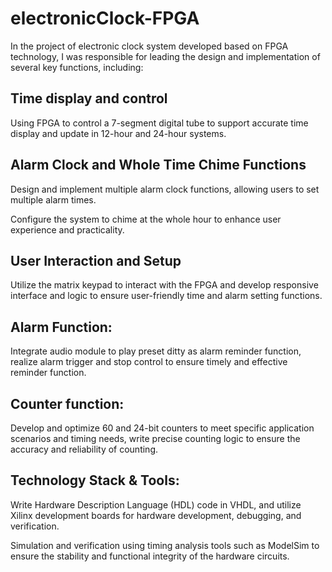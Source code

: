 # electronicClock-FPGA

In the project of electronic clock system developed based on FPGA technology, I was responsible for leading the design and implementation of several key functions, including:

## Time display and control

Using FPGA to control a 7-segment digital tube to support accurate time display and update in 12-hour and 24-hour systems.

## Alarm Clock and Whole Time Chime Functions

Design and implement multiple alarm clock functions, allowing users to set multiple alarm times.

Configure the system to chime at the whole hour to enhance user experience and practicality.

## User Interaction and Setup

Utilize the matrix keypad to interact with the FPGA and develop responsive interface and logic to ensure user-friendly time and alarm setting functions.

## Alarm Function:

Integrate audio module to play preset ditty as alarm reminder function, realize alarm trigger and stop control to ensure timely and effective reminder function.

## Counter function:

Develop and optimize 60 and 24-bit counters to meet specific application scenarios and timing needs, write precise counting logic to ensure the accuracy and reliability of counting.

## Technology Stack & Tools:

Write Hardware Description Language (HDL) code in VHDL, and utilize Xilinx development boards for hardware development, debugging, and verification.

Simulation and verification using timing analysis tools such as ModelSim to ensure the stability and functional integrity of the hardware circuits.
